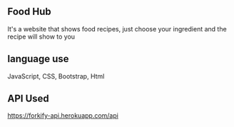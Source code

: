 ## Food Hub 
It's a website that shows food recipes, just choose your ingredient and the recipe will show to you 
## language use 
JavaScript, CSS, Bootstrap, Html 
## API Used 
https://forkify-api.herokuapp.com/api

